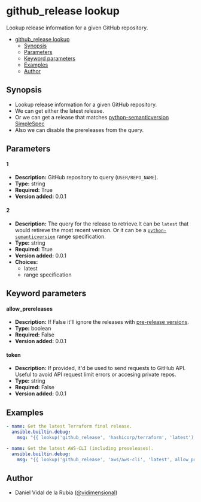 # github_release lookup

Lookup release information for a given GitHub repository.

- [github\_release lookup](#github_release-lookup)
  - [Synopsis](#synopsis)
  - [Parameters](#parameters)
  - [Keyword parameters](#keyword-parameters)
  - [Examples](#examples)
  - [Author](#author)

## Synopsis

- Lookup release information for a given GitHub repository.
- We can get either the latest release.
- Or we can get a release that matches
  [python-semanticversion SimpleSpec](https://python-semanticversion.readthedocs.io/en/latest/reference.html#semantic_version.SimpleSpec)
- Also we can disable the prereleases from the query.

## Parameters

#### 1

- **Description:** GitHub repository to query (`USER/REPO_NAME`).
- **Type:** string
- **Required:** True
- **Version added:** 0.0.1

#### 2

- **Description:** The query for the release to retrieve.It can be `latest` that would retireve the most recent version. Or it can be a [`python-semanticversion`](https://python-semanticversion.readthedocs.io/en/latest/reference.html#semantic_version.SimpleSpec) range specification.
- **Type:** string
- **Required:** True
- **Version added:** 0.0.1
- **Choices:**
  - latest
  - range specification

## Keyword parameters

#### allow_prereleases

- **Description:** If False it'll ignore the releases with [pre-release versions](https://semver.org/spec/v2.0.0.html#spec-item-9).
- **Type:** boolean
- **Required:** False
- **Version added:** 0.0.1

#### token

- **Description:** If provided, it'd be used to send requests to GitHub API. Useful to avoid API request limit errors or accesing private repos.
- **Type:** string
- **Required:** False
- **Version added:** 0.0.1

## Examples

```yaml
- name: Get the latest Terraform final release.
  ansible.builtin.debug:
    msg: "{{ lookup('github_release', 'hashicorp/terraform', 'latest') }}"

- name: Get the latest AWS-CLI (including preseleases).
  ansible.builtin.debug:
    msg: "{{ lookup('github_release', 'aws/aws-cli', 'latest', allow_prereleases=True) }}"
```

## Author

- Daniel Vidal de la Rubia ([@vidimensional](https://github.com/Vidimensional))
